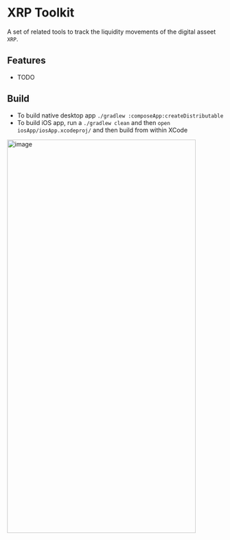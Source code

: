 # XRP Toolkit
A set of related tools to track the liquidity movements of the digital asseet `XRP`.

## Features
- TODO

## Build
- To build native desktop app `./gradlew :composeApp:createDistributable`
- To build iOS app, run a `./gradlew clean` and then `open iosApp/iosApp.xcodeproj/` and then build from within XCode

<img width="439" height="916" alt="image" src="https://github.com/user-attachments/assets/69eff45e-df4a-4d63-875e-4a525f553f9b" />

